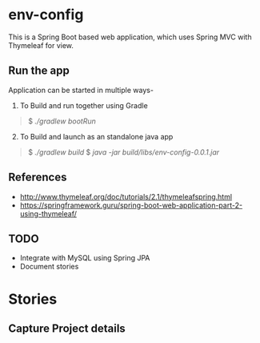 # env-config
This is a Spring Boot based web application, which uses Spring MVC with Thymeleaf for view.

## Run the app
Application can be started in multiple ways-

1. To Build and run together using Gradle 
> $ *./gradlew bootRun*
2. To Build and launch as an standalone java app
> $ *./gradlew build*
> $ *java -jar build/libs/env-config-0.0.1.jar*

## References
* http://www.thymeleaf.org/doc/tutorials/2.1/thymeleafspring.html
* https://springframework.guru/spring-boot-web-application-part-2-using-thymeleaf/

## TODO
* Integrate with MySQL using Spring JPA
* Document stories

# Stories

## Capture Project details
